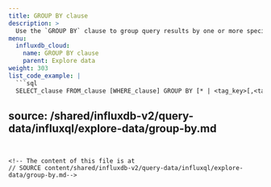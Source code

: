 ```yaml
---
title: GROUP BY clause
description: >
  Use the `GROUP BY` clause to group query results by one or more specified [tags](/influxdb/cloud/reference/glossary/#tag) and/or a specified time interval.
menu:
  influxdb_cloud:
    name: GROUP BY clause
    parent: Explore data
weight: 303
list_code_example: |
  ```sql
  SELECT_clause FROM_clause [WHERE_clause] GROUP BY [* | <tag_key>[,<tag_key]]
  ```
source: /shared/influxdb-v2/query-data/influxql/explore-data/group-by.md
---
```


<!-- The content of this file is at 
// SOURCE content/shared/influxdb-v2/query-data/influxql/explore-data/group-by.md-->
